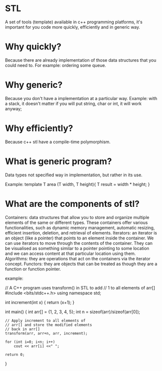 # STL
A set of tools (template) available in c++ programming platforms, it's important for you code more quickly, efficiently and in generic way.

# Why quickly?
Because there are already implementation of those data structures that you could need to. For example: ordering some queue.

# Why generic?
Because you don't have a implementation at a particular way.
Example: with a stack, it doesn't matter if you will put string, char or int, it will work anyway;

# Why efficiently?
Because c++ stl have a compile-time polymorphism.

# What is generic program?
Data types not specified way in implementation, but rather in its use.

Example:
template <typename T>
T area (T width, T height){
    T result =   width * height;
}

# What are the components of stl?
Containers: data structures that allow you to store and organize multiple elements of the same or different types. These containers offer various functionalities, such as dynamic memory management, automatic resizing, efficient insertion, deletion, and retrieval of elements. 
Iterators: an iterator is an object (like a pointer) that points to an element inside the container. We can use iterators to move through the contents of the container. They can be visualised as something similar to a pointer pointing to some location and we can access content at that particular location using them.
Algorithms: they are operations that act on the containers via the iterator concept. 
Functors: they are objects that can be treated as though they are a function or function pointer.

example: 

// A C++ program uses transform() in STL to add 
// 1 to all elements of arr[]
#include <bits/stdc++.h>
using namespace std;
  
int increment(int x) {  return (x+1); }
  
int main()
{
    int arr[] = {1, 2, 3, 4, 5};
    int n = sizeof(arr)/sizeof(arr[0]);
  
    // Apply increment to all elements of
    // arr[] and store the modified elements
    // back in arr[]
    transform(arr, arr+n, arr, increment);
  
    for (int i=0; i<n; i++)
        cout << arr[i] <<" ";
  
    return 0;
}
